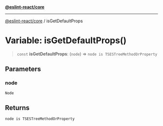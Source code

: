 [**@eslint-react/core**](../README.md)

***

[@eslint-react/core](../README.md) / isGetDefaultProps

# Variable: isGetDefaultProps()

> `const` **isGetDefaultProps**: (`node`) => `node is TSESTreeMethodOrProperty`

## Parameters

### node

`Node`

## Returns

`node is TSESTreeMethodOrProperty`
